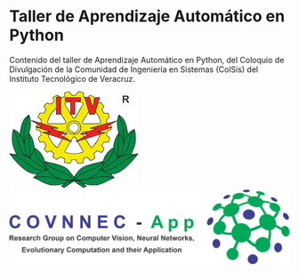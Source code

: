 # Taller de Aprendizaje Automático en Python
Contenido del taller de Aprendizaje Automático en Python, del Coloquio de Divulgación de la Comunidad de Ingeniería en Sistemas (ColSis) del Instituto Tecnológico de Veracruz. 

![Instituto Tecnológico de Veracruz](logoITV.png)  ![Logo COVNNEC-App](LogoCOVNNECApp.png)
